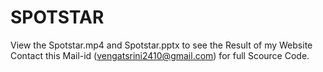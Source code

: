 # SPOTSTAR
View the Spotstar.mp4 and Spotstar.pptx to see the Result of my Website 
Contact this Mail-id (vengatsrini2410@gmail.com) for full Scource  Code.
